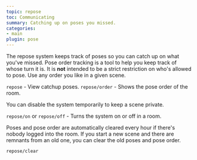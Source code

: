 ```yaml
---
topic: repose
toc: Communicating
summary: Catching up on poses you missed.
categories:
- main
plugin: pose
---
```

The repose system keeps track of poses so you can catch up on what you've missed.  Pose order tracking is a tool to help you keep track of whose turn it is.  It is **not** intended to be a strict restriction on who's allowed to pose.  Use any order you like in a given scene.

`repose` - View catchup poses.
`repose/order` - Shows the pose order of the room.

You can disable the system temporarily to keep a scene private.

`repose/on` or `repose/off` - Turns the system on or off in a room.

Poses and pose order are automatically cleared every hour if there's nobody logged into the room.  If you start a new scene and there are remnants from an old one, you can clear the old poses and pose order.

`repose/clear`
